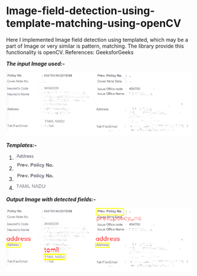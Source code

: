 # Image-field-detection-using-template-matching-using-openCV
Here I implemented Image field detection using templated, which may be a part of Image or very similar is pattern, matching. The library provide this functionality is openCV.
References: GeeksforGeeks

***The input Image used:-***

![](doc.png)

***Templates:-***

1. ![](doc_address.png)
2. ![](doc_prev_policy.png)
3. ![](doc_prev_policy.png)
4. ![](tamil.PNG)

***Output Image with detected fields:-***

![](Document_Output.png)
